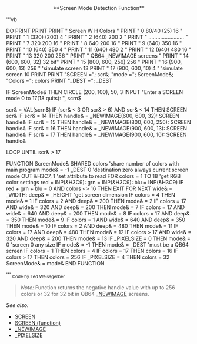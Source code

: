 <center>**Screen Mode Detection Function**</center>



'''vb

DO
  PRINT
  PRINT
  PRINT "  Screen    W      H     Colors "
  PRINT "    0     80/40   (25)     16 "
  PRINT "    1     (320)  (200)      4 "
  PRINT "    2     (640)   200       2 "
  PRINT "    ........................  "
  PRINT "    7      320    200      16 "
  PRINT "    8      640    200      16 "
  PRINT "    9     (640)   350      16 "
  PRINT "   10     (640)   350       4 "
  PRINT "   11     (640)   480       2 "
  PRINT "   12     (640)   480      16 "
  PRINT "   13      320    200     256 "
  PRINT "  QB64 _NEWIMAGE screens      "
  PRINT "   14     (600, 600, 32)   32 bit"
  PRINT "   15     (800, 600, 256) 256 "
  PRINT "   16     (900, 600, 13)  256 " 'simulate screen 13
  PRINT "   17     (900, 600, 10)    4 " 'simulate screen 10
  PRINT
  PRINT "SCREEN ="; scr&; "mode ="; ScreenMode&; "Colors ="; colors
  PRINT "_DEST ="; _DEST

  IF ScreenMode& THEN CIRCLE (200, 100), 50, 3
  INPUT "Enter a SCREEN mode 0 to 17(18 quits): ", scrn$

  scr& = VAL(scrn$)
  IF (scr& < 3 OR scr& > 6) AND scr& < 14 THEN SCREEN scr&
  IF scr& = 14 THEN handle& = _NEWIMAGE(600, 600, 32): SCREEN handle&
  IF scr& = 15 THEN handle& = _NEWIMAGE(800, 600, 256): SCREEN handle&
  IF scr& = 16 THEN handle& = _NEWIMAGE(900, 600, 13): SCREEN handle&
  IF scr& = 17 THEN handle& = _NEWIMAGE(900, 600, 10): SCREEN handle&

LOOP UNTIL scr& > 17

FUNCTION ScreenMode&
SHARED colors 'share number of colors with main program
mode& = -1
_DEST 0 'destination zero always current screen mode
OUT &H3C7, 1 'set attribute to read
FOR colors = 1 TO 18 'get RGB color settings
  red = INP(&H3C9): grn = INP(&H3C9): blu = INP(&H3C9)
  IF red + grn + blu = 0 AND colors <> 16 THEN EXIT FOR
NEXT
wide& = _WIDTH: deep& = _HEIGHT 'get screen dimension
IF colors = 4 THEN mode& = 1
IF colors = 2 AND deep& = 200 THEN mode& = 2
IF colors = 17 AND wide& = 320 AND deep& = 200 THEN mode& = 7
IF colors = 17 AND wide& = 640 AND deep& = 200 THEN mode& = 8
IF colors = 17 AND deep& = 350 THEN mode& = 9
IF colors = 1 AND wide& = 640 AND deep& = 350 THEN mode& = 10
IF colors = 2 AND deep& = 480 THEN mode& = 11
IF colors = 17 AND deep& = 480 THEN mode& = 12
IF colors > 17 AND wide& = 320 AND deep& = 200 THEN mode& = 13
IF _PIXELSIZE = 0 THEN mode& = 0 'screen 0 any size
IF mode& = -1 THEN mode& = _DEST 'must be a QB64 screen
IF colors = 1 THEN colors = 4
IF colors = 17 THEN colors = 16
IF colors > 17 THEN colors = 256
IF _PIXELSIZE = 4 THEN colors = 32
ScreenMode& = mode&
END FUNCTION 

'''
<sub>Code by Ted Weissgerber</sub>
>  *Note:* Function returns the negative handle value with up to 256 colors or 32 for 32 bit in QB64 [_NEWIMAGE](_NEWIMAGE) screens.


*See also:*
* [SCREEN](SCREEN)
* [SCREEN (function)](SCREEN (function))
* [_NEWIMAGE](_NEWIMAGE)
* [_PIXELSIZE](_PIXELSIZE)




